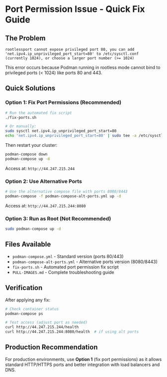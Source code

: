 # Port Permission Issue - Quick Fix Guide

## The Problem
```
rootlessport cannot expose privileged port 80, you can add 'net.ipv4.ip_unprivileged_port_start=80' to /etc/sysctl.conf (currently 1024), or choose a larger port number (>= 1024)
```

This error occurs because Podman running in rootless mode cannot bind to privileged ports (< 1024) like ports 80 and 443.

## Quick Solutions

### Option 1: Fix Port Permissions (Recommended)
```bash
# Run the automated fix script
./fix-ports.sh

# Or manually:
sudo sysctl net.ipv4.ip_unprivileged_port_start=80
echo 'net.ipv4.ip_unprivileged_port_start=80' | sudo tee -a /etc/sysctl.conf
```

Then restart your cluster:
```bash
podman-compose down
podman-compose up -d
```

Access at: `http://44.247.215.244`

### Option 2: Use Alternative Ports
```bash
# Use the alternative compose file with ports 8080/8443
podman-compose -f podman-compose-alt-ports.yml up -d
```

Access at: `http://44.247.215.244:8080`

### Option 3: Run as Root (Not Recommended)
```bash
sudo podman-compose up -d
```

## Files Available

- `podman-compose.yml` - Standard version (ports 80/443)
- `podman-compose-alt-ports.yml` - Alternative ports version (8080/8443)
- `fix-ports.sh` - Automated port permission fix script
- `PULL-IMAGES.md` - Complete troubleshooting guide

## Verification

After applying any fix:
```bash
# Check container status
podman-compose ps

# Test access (adjust port as needed)
curl http://44.247.215.244/health
curl http://44.247.215.244:8080/health  # if using alt ports
```

## Production Recommendation

For production environments, use **Option 1** (fix port permissions) as it allows standard HTTP/HTTPS ports and better integration with load balancers and DNS.
